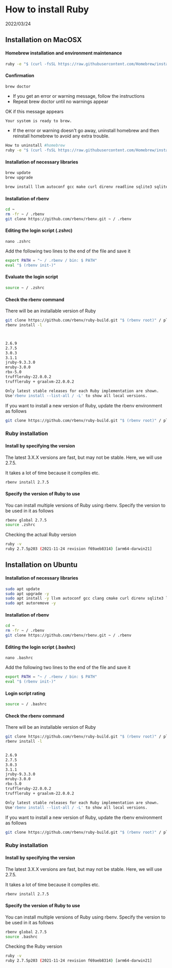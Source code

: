 # How to install Ruby

2022/03/24

## Installation on MacOSX

#### Homebrew installation and environment maintenance

```bash
ruby -e "$ (curl -fsSL https://raw.githubusercontent.com/Homebrew/install/master/install)"
```

#### Confirmation

```bash
brew doctor
```

* If you get an error or warning message, follow the instructions
* Repeat brew doctor until no warnings appear

OK if this message appears

```
Your system is ready to brew.
```

* If the error or warning doesn't go away, uninstall homebrew and then reinstall homebrew to avoid any extra trouble.

```bash
How to uninstall #homebrew
ruby -e "$ (curl -fsSL https://raw.githubusercontent.com/Homebrew/install/master/uninstall)"
```

#### Installation of necessary libraries

```bash
brew update
brew upgrade

brew install llvm autoconf gcc make curl direnv readline sqlite3 sqlite-utils libsigsegv leveldb zlib zlib-ng git nodejs node npm m4 wget curl
```

#### Installation of rbenv

```bash
cd ~
rm -fr ~ / .rbenv
git clone https://github.com/rbenv/rbenv.git ~ / .rbenv
```

#### Editing the login script (.zshrc)

`nano .zshrc`

Add the following two lines to the end of the file and save it

```bash
export PATH = "~ / .rbenv / bin: $ PATH"
eval "$ (rbenv init-)"
```

#### Evaluate the login script

```bash
source ~ / .zshrc
```

#### Check the rbenv command

There will be an installable version of Ruby

```bash
git clone https://github.com/rbenv/ruby-build.git "$ (rbenv root)" / plugins / ruby-build
rbenv install -l



2.6.9
2.7.5
3.0.3
3.1.1
jruby-9.3.3.0
mruby-3.0.0
rbx-5.0
truffleruby-22.0.0.2
truffleruby + graalvm-22.0.0.2

Only latest stable releases for each Ruby implementation are shown.
Use'rbenv install --list-all / -L' to show all local versions.
```

If you want to install a new version of Ruby, update the rbenv environment as follows

```bash
git clone https://github.com/rbenv/ruby-build.git "$ (rbenv root)" / plugins / ruby-build
```

### Ruby installation

#### Install by specifying the version

The latest 3.X.X versions are fast, but may not be stable.
Here, we will use 2.7.5.

It takes a lot of time because it compiles etc.

```bash
rbenv install 2.7.5
```

#### Specify the version of Ruby to use

You can install multiple versions of Ruby using rbenv.
Specify the version to be used in it as follows

```bash
rbenv global 2.7.5
source .zshrc
```

Checking the actual Ruby version

```bash
ruby -v
ruby 2.7.5p203 (2021-11-24 revision f69aeb8314) [arm64-darwin21]
```


## Installation on Ubuntu

#### Installation of necessary libraries

```bash
sudo apt update
sudo apt upgrade -y
sudo apt install -y llvm autoconf gcc clang cmake curl direnv sqlite3 libsqlite3-dev git nodejs m4 libssl-dev zlib1g-dev cmdtest build-essential wget imagemagick libreadline-dev
sudo apt autoremove -y
```

#### Installation of rbenv

```bash
cd ~
rm -fr ~ / .rbenv
git clone https://github.com/rbenv/rbenv.git ~ / .rbenv
```

#### Editing the login script (.bashrc)

`nano .bashrc`

Add the following two lines to the end of the file and save it

```bash
export PATH = "~ / .rbenv / bin: $ PATH"
eval "$ (rbenv init-)"
```

#### Login script rating

```bash
source ~ / .bashrc
```

#### Check the rbenv command

There will be an installable version of Ruby

```bash
git clone https://github.com/rbenv/ruby-build.git "$ (rbenv root)" / plugins / ruby-build
rbenv install -l


2.6.9
2.7.5
3.0.3
3.1.1
jruby-9.3.3.0
mruby-3.0.0
rbx-5.0
truffleruby-22.0.0.2
truffleruby + graalvm-22.0.0.2

Only latest stable releases for each Ruby implementation are shown.
Use'rbenv install --list-all / -L' to show all local versions.
```

If you want to install a new version of Ruby, update the rbenv environment as follows

```bash
git clone https://github.com/rbenv/ruby-build.git "$ (rbenv root)" / plugins / ruby-build
```

### Ruby installation

#### Install by specifying the version

The latest 3.X.X versions are fast, but may not be stable.
Here, we will use 2.7.5.

It takes a lot of time because it compiles etc.

```bash
rbenv install 2.7.5
```

#### Specify the version of Ruby to use

You can install multiple versions of Ruby using rbenv.
Specify the version to be used in it as follows

```bash
rbenv global 2.7.5
source .bashrc
```

Checking the Ruby version

```bash
ruby -v
ruby 2.7.5p203 (2021-11-24 revision f69aeb8314) [arm64-darwin21]
``` 

